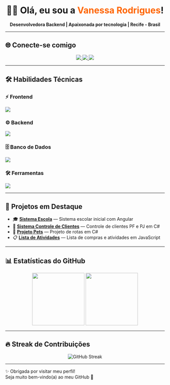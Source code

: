<!-- Banner de apresentação -->
<h1 align="center">👩‍💻 Olá, eu sou a <span style="color:#ff6600">Vanessa Rodrigues</span>!</h1>
<p align="center">
  <b>Desenvolvedora Backend | Apaixonada por tecnologia | Recife - Brasil</b>
</p>

---

## 🌐 Conecte-se comigo
<p align="center">
  <a href="https://www.linkedin.com/in/vanessa-rodrigues-developer/">
    <img src="https://img.shields.io/badge/LinkedIn-0A66C2?style=for-the-badge&logo=linkedin&logoColor=white"/>
  </a>
  <a href="https://github.com/vanvrs">
    <img src="https://img.shields.io/badge/GitHub-181717?style=for-the-badge&logo=github&logoColor=white"/>
  </a>
  <a href="mailto:seuemail@gmail.com">
    <img src="https://img.shields.io/badge/Gmail-EA4335?style=for-the-badge&logo=gmail&logoColor=white"/>
  </a>
</p>

---

## 🛠️ Habilidades Técnicas

### ⚡ Frontend
<p>
  <img src="https://skillicons.dev/icons?i=html,css,js,angular" />
</p>

### ⚙️ Backend
<p>
  <img src="https://skillicons.dev/icons?i=cs,dotnet,nodejs,python" />
</p>

### 🗄️ Banco de Dados
<p>
  <img src="https://skillicons.dev/icons?i=mysql,mssql" />
</p>

### 🛠️ Ferramentas
<p>
  <img src="https://skillicons.dev/icons?i=git,github,vscode,visualstudio" />
</p>

---

## 🚀 Projetos em Destaque
- 🎓 [**Sistema Escola**](https://github.com/vanvrs/Sistema_Escola) — Sistema escolar inicial com Angular  
- 🧾 [**Sistema Controle de Clientes**](https://github.com/vanvrs/Sistema-Controle-de-Clientes) — Controle de clientes PF e PJ em C#  
- 🐾 [**Projeto Pets**](https://github.com/vanvrs/Projeto_Web_Lh_Pets_vers-0.1) — Projeto de rotas em C#  
- 📋 [**Lista de Atividades**](https://github.com/vanvrs/lista_atividades) — Lista de compras e atividades em JavaScript  

---

## 📊 Estatísticas do GitHub
<p align="center">
  <img src="https://github-readme-stats.vercel.app/api?username=vanvrs&show_icons=true&theme=tokyonight&title_color=ff6600&icon_color=ff6600" height="165"/>
  <img src="https://github-readme-stats.vercel.app/api/top-langs/?username=vanvrs&layout=compact&theme=tokyonight&title_color=ff6600" height="165"/>
</p>

---

## 🔥 Streak de Contribuições
<p align="center">
  <img src="https://streak-stats.demolab.com?user=vanvrs&theme=tokyonight&ring=ff6600&fire=ff6600&currStreakLabel=ff6600" alt="GitHub Streak"/>
</p>

---

✨ Obrigada por visitar meu perfil!  
Seja muito bem-vindo(a) ao meu GitHub 🤗
